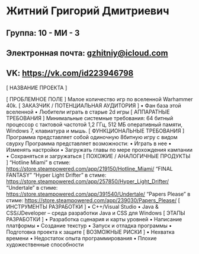 # Житний Григорий Дмитриевич
## Группа: 10 - МИ - 3
## Электронная почта: gzhitniy@icloud.com
## VK: https://vk.com/id223946798
[ НАЗВАНИЕ ПРОЕКТА ]

[ ПРОБЛЕМНОЕ ПОЛЕ ]
Малое количество игр по вселенной Warhammer 40k.
[ ЗАКАЗЧИК / ПОТЕНЦИАЛЬНАЯ АУДИТОРИЯ ]
•	Фан база этой вселенной
•	Любители играть в старые 2d игры
[ АППАРАТНЫЕ ТРЕБОВАНИЯ ]
Минимальные системные требования:
64 битный процессор с тактовой частотой 1,2 ГГц, 512 МБ оперативный памяти,
Windows 7, клавиатура и мышь.
[ ФУНКЦИОНАЛЬНЫЕ ТРЕБОВАНИЯ ]
Программа представляет собой одиночную 8битную игру с видом свурху
Программа представляет возможности:
•	Играть в нее
•	Изменять настройки 
•	Загружать главы по мере прохождения кампании 
•	Сохраняться и загружаться 
[ ПОХОЖИЕ / АНАЛОГИЧНЫЕ ПРОДУКТЫ ]
“Hotline Miami” в стиме: https://store.steampowered.com/app/219150/Hotline_Miami/
“FINAL FANTASY”
“Hyper Light Drifter” в стиме: https://store.steampowered.com/app/257850/Hyper_Light_Drifter/
“Undertale” в стиме: https://store.steampowered.com/app/391540/Undertale/
“Papers Please” в стиме: https://store.steampowered.com/app/239030/Papers_Please/
[ ИНСТРУМЕНТЫ РАЗРАБОТКИ ]
•	С++/Visual Studio
•	Java & CSS/JDeveloper – среда разработки Java и CSS для Windows
[ ЭТАПЫ РАЗРАБОТКИ ]
•	Разработка сценария и карты уровней
•	Написание платформы
•	Создание текстур
•	Запуск и отладка программы
•	Подготовка проекта к защите
[ ВОЗМОЖНЫЕ РИСКИ ]
•	Нехватка времени
•	Недостаток опыта программирования
•	Плохие художественные способности


